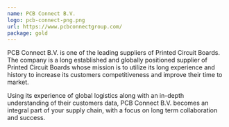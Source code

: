 ```yaml
---
name: PCB Connect B.V.
logo: pcb-connect-png.png
url: https://www.pcbconnectgroup.com/
package: gold
---
```

PCB Connect B.V. is one of the leading suppliers of Printed Circuit Boards. The company is a long established and globally positioned supplier of Printed Circuit Boards whose mission is to utilize its long experience and history to increase its customers competitiveness and improve their time to market.

Using its experience of global logistics along with an in-depth understanding of their customers data, PCB Connect B.V. becomes an integral part of your supply chain, with a focus on long term collaboration and success.
